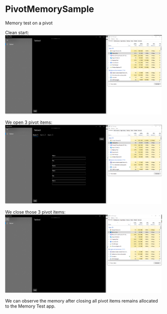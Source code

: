 # PivotMemorySample
Memory test on a pivot

Clean start:
![alt text](https://raw.githubusercontent.com/nikomac/PivotMemorySample/master/01.PNG)

We open 3 pivot items:
![alt text](https://raw.githubusercontent.com/nikomac/PivotMemorySample/master/02.PNG)

We close those 3 pivot items:
![alt text](https://raw.githubusercontent.com/nikomac/PivotMemorySample/master/03.PNG)

We can observe the memory after closing all pivot items remains allocated to the Memory Test app.
